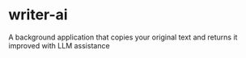 # writer-ai
A background application that copies your original text and returns it improved with LLM assistance

